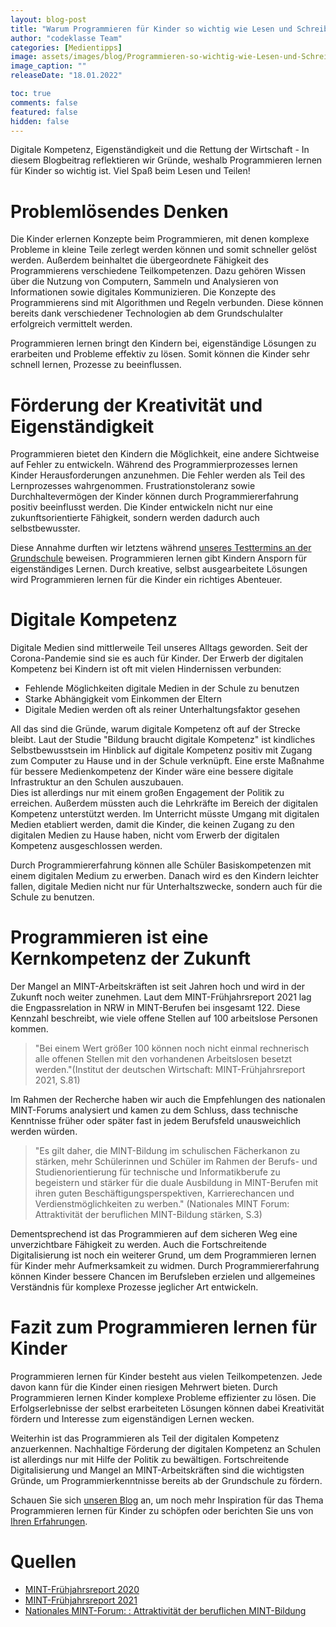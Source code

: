 ```yaml
---
layout: blog-post
title: "Warum Programmieren für Kinder so wichtig wie Lesen und Schreiben ist"
author: "codeklasse Team"
categories: [Medientipps]
image: assets/images/blog/Programmieren-so-wichtig-wie-Lesen-und-Schreiben.jpg
image_caption: ""
releaseDate: "18.01.2022"

toc: true
comments: false
featured: false
hidden: false
---
```


Digitale Kompetenz, Eigenständigkeit und die Rettung der Wirtschaft - 
In diesem Blogbeitrag reflektieren wir Gründe, weshalb Programmieren lernen für Kinder so wichtig ist. 
Viel Spaß beim Lesen und Teilen!

# Problemlösendes Denken 

Die Kinder erlernen Konzepte beim Programmieren, mit denen komplexe Probleme in kleine Teile zerlegt werden können und somit schneller gelöst werden. 
Außerdem beinhaltet die übergeordnete Fähigkeit des Programmierens verschiedene Teilkompetenzen. 
Dazu gehören Wissen über die Nutzung von Computern, Sammeln und Analysieren von Informationen sowie digitales Kommunizieren. 
Die Konzepte des Programmierens sind mit Algorithmen und Regeln verbunden.
Diese können bereits dank verschiedener Technologien ab dem Grundschulalter erfolgreich vermittelt werden.

Programmieren lernen bringt den Kindern bei, eigenständige Lösungen zu erarbeiten und Probleme effektiv zu lösen. 
Somit können die Kinder sehr schnell lernen, Prozesse zu beeinflussen. 

# Förderung der Kreativität und Eigenständigkeit

Programmieren bietet den Kindern die Möglichkeit, eine andere Sichtweise auf Fehler zu entwickeln. 
Während des Programmierprozesses lernen Kinder Herausforderungen anzunehmen.
Die Fehler werden als Teil des Lernprozesses wahrgenommen. 
Frustrationstoleranz sowie Durchhaltevermögen der Kinder können durch Programmiererfahrung positiv beeinflusst werden.
Die Kinder entwickeln nicht nur eine zukunftsorientierte Fähigkeit, sondern werden dadurch auch selbstbewusster.

Diese Annahme durften wir letztens während <a href="https://codeklasse.de/de/blog/schueler-testen-codeklasse/" target="_blank">unseres Testtermins an der Grundschule</a> beweisen. 
Programmieren lernen gibt Kindern Ansporn für eigenständiges Lernen. 
Durch kreative, selbst ausgearbeitete Lösungen wird Programmieren lernen für die Kinder ein richtiges Abenteuer. 

# Digitale Kompetenz

Digitale Medien sind mittlerweile Teil unseres Alltags geworden. 
Seit der Corona-Pandemie sind sie es auch für Kinder. 
Der Erwerb der digitalen Kompetenz bei Kindern ist oft mit vielen Hindernissen verbunden:

* Fehlende Möglichkeiten digitale Medien in der Schule zu benutzen 
* Starke Abhängigkeit vom Einkommen der Eltern
* Digitale Medien werden oft als reiner Unterhaltungsfaktor gesehen

All das sind die Gründe, warum digitale Kompetenz oft auf der Strecke bleibt.
Laut der Studie "Bildung braucht digitale Kompetenz" ist kindliches Selbstbewusstsein im Hinblick auf digitale Kompetenz positiv mit Zugang zum Computer zu Hause und in der Schule verknüpft.
Eine erste Maßnahme für bessere Medienkompetenz der Kinder wäre eine bessere digitale Infrastruktur an den Schulen auszubauen.   
Dies ist allerdings nur mit einem großen Engagement der Politik zu erreichen.
Außerdem müssten auch die Lehrkräfte im Bereich der digitalen Kompetenz unterstützt werden.
Im Unterricht müsste Umgang mit digitalen Medien etabliert werden, damit die Kinder, die keinen Zugang zu den digitalen Medien zu Hause haben, nicht vom Erwerb der digitalen Kompetenz ausgeschlossen werden.

Durch Programmiererfahrung können alle Schüler Basiskompetenzen mit einem digitalen Medium zu erwerben.
Danach wird es den Kindern leichter fallen, digitale Medien nicht nur für Unterhaltszwecke, sondern auch für die Schule zu benutzen.  

# Programmieren ist eine Kernkompetenz der Zukunft

Der Mangel an MINT-Arbeitskräften ist seit Jahren hoch und wird in der Zukunft noch weiter zunehmen. 
Laut dem MINT-Frühjahrsreport 2021 lag die Engpassrelation in NRW in MINT-Berufen bei insgesamt 122. 
Diese Kennzahl beschreibt, wie viele offene Stellen auf 100 arbeitslose Personen kommen. 
>"Bei einem Wert größer 100 können noch nicht einmal rechnerisch alle offenen Stellen mit den vorhandenen Arbeitslosen besetzt werden."(Institut der deutschen Wirtschaft: MINT-Frühjahrsreport 2021, S.81)

Im Rahmen der Recherche haben wir auch die Empfehlungen des nationalen MINT-Forums analysiert und kamen zu dem Schluss, dass technische Kenntnisse früher oder später fast in jedem Berufsfeld unausweichlich werden würden. 
>"Es gilt daher, die MINT-Bildung im schulischen Fächerkanon zu stärken, mehr Schülerinnen und Schüler im Rahmen der Berufs- und Studienorientierung für technische und Informatikberufe zu begeistern und stärker für die duale Ausbildung in MINT-Berufen mit ihren guten Beschäftigungsperspektiven, Karrierechancen und Verdienstmöglichkeiten zu werben." (Nationales MINT Forum: Attraktivität der beruflichen MINT-Bildung stärken, S.3)

Dementsprechend ist das Programmieren auf dem sicheren Weg eine unverzichtbare Fähigkeit zu werden. 
Auch die Fortschreitende Digitalisierung ist noch ein weiterer Grund, um dem Programmieren lernen für Kinder mehr Aufmerksamkeit zu widmen. 
Durch Programmiererfahrung können Kinder bessere Chancen im Berufsleben erzielen und allgemeines 
Verständnis für komplexe Prozesse jeglicher Art entwickeln. 

# Fazit zum Programmieren lernen für Kinder 

Programmieren lernen für Kinder besteht aus vielen Teilkompetenzen. 
Jede davon kann für die Kinder einen riesigen Mehrwert bieten. 
Durch Programmieren lernen Kinder komplexe Probleme effizienter zu lösen.
Die Erfolgserlebnisse der selbst erarbeiteten Lösungen können dabei Kreativität fördern und Interesse zum eigenständigen Lernen wecken.

Weiterhin ist das Programmieren als Teil der digitalen Kompetenz anzuerkennen.
Nachhaltige Förderung der digitalen Kompetenz an Schulen ist allerdings nur mit Hilfe der Politik zu bewältigen. 
Fortschreitende Digitalisierung und Mangel an MINT-Arbeitskräften sind die wichtigsten Gründe, um Programmierkenntnisse bereits ab der Grundschule zu fördern.

Schauen Sie sich <a href="https://codeklasse.de/de/blog/" target="_blank">unseren Blog</a> an, um noch mehr Inspiration für das Thema Programmieren lernen für Kinder zu schöpfen
oder berichten Sie uns von <a href="/en#contact">Ihren Erfahrungen</a>.

# Quellen

* <a class="is-underlined" href="https://www.gesamtmetall.de/sites/default/files/downloads/mint-fruehjahrsreport_2020.pdf" target="_blank">MINT-Frühjahrsreport 2020</a>
* <a class="is-underlined" href="https://www.iwkoeln.de/studien/christina-anger-enno-kohlisch-oliver-koppel-axel-pluennecke-mint-engpaesse-und-corona-pandemie-von-den-konjunkturellen-zu-den-strukturellen-herausforderungen.html" target="_blank">MINT-Frühjahrsreport 2021</a>
* <a class="is-underlined" href="https://www.nationalesmintforum.de/fileadmin/medienablage/content/themen/arbeitsgruppen/12_berufliche_Bildung/Empfehlungen_Berufliche_Bildung_Final.pdf" target="_blank">Nationales MINT-Forum: : Attraktivität der beruflichen MINT-Bildung</a>
